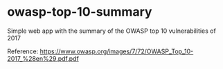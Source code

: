 # owasp-top-10-summary
Simple web app with the summary of the OWASP top 10 vulnerabilities of 2017

Reference:
https://www.owasp.org/images/7/72/OWASP_Top_10-2017_%28en%29.pdf.pdf


